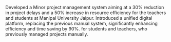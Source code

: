 Developed a Minor project management system aiming at a 30% reduction in project delays and a 50% increase in resource efficiency for the teachers and students at Manipal University Jaipur.
Introduced a unified digital platform, replacing the previous manual system, significantly enhancing efficiency and time saving by 90%. for students and teachers, who previously managed projects manually.
